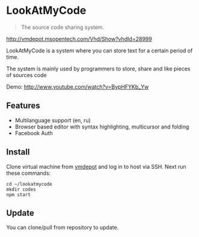 # LookAtMyCode
> The source code sharing system.

http://vmdepot.msopentech.com/Vhd/Show?vhdId=28999

LookAtMyCode is a system where you can store text for a certain period of time.

The system is mainly used by programmers to store, share and like pieces of sources code 

Demo: http://www.youtube.com/watch?v=BypHFYKb_Yw

## Features

* Multilanguage support (en, ru)
* Browser based editor with syntax highlighting, multicursor and folding
* Facebook Auth

## Install

Clone virtual machine from [vmdepot](http://vmdepot.msopentech.com/Vhd/Show?vhdId=28999) and log in to host via SSH.
Next run these commands:

```shell
cd ~/lookatmycode
mkdir codes
npm start
```

## Update

You can clone/pull from repository to update.
